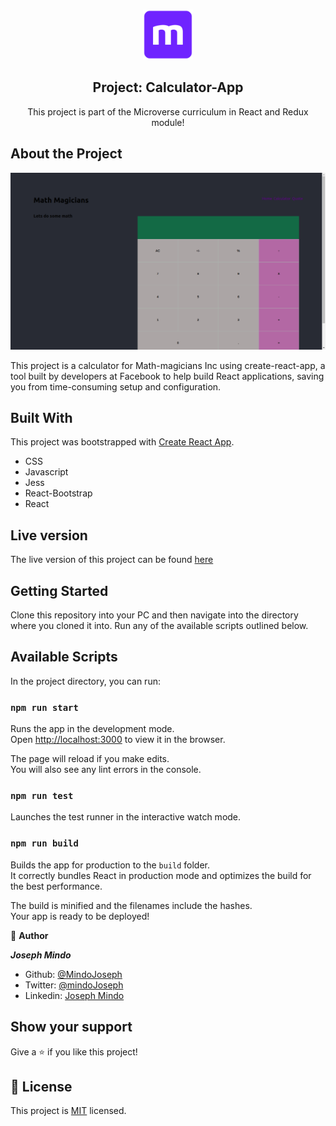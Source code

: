 <br />
<p align="center">
  <a href="https://www.microverse.org/">
    <img src="/public/microverse.png" alt="Logo" width="80" height="80">
  </a>

  <h2 align="center">Project: Calculator-App </h2>

  <p align="center">
    This project is part of the Microverse curriculum in React and Redux module!
</p>


## About the Project
![screenshot](public/screenshot.png)


This project is a calculator for Math-magicians Inc using create-react-app, a tool built by developers at Facebook to help build React applications, saving you from time-consuming setup and configuration.

## Built With
This project was bootstrapped with [Create React App](https://github.com/facebook/create-react-app).

- CSS
- Javascript
- Jess
- React-Bootstrap
- React

## Live version
The live version of this project can be found [here](https://immense-refuge-69310.herokuapp.com/)

## Getting Started 
Clone this repository into your PC and then navigate into the directory where you cloned it into.
Run any of the available scripts outlined below.

## Available Scripts

In the project directory, you can run:

### `npm run start`

Runs the app in the development mode.\
Open [http://localhost:3000](http://localhost:3000) to view it in the browser.

The page will reload if you make edits.\
You will also see any lint errors in the console.

### `npm run test`

Launches the test runner in the interactive watch mode.


### `npm run build`

Builds the app for production to the `build` folder.\
It correctly bundles React in production mode and optimizes the build for the best performance.

The build is minified and the filenames include the hashes.\
Your app is ready to be deployed!


👤 **Author**

***Joseph Mindo***
- Github: [@MindoJoseph](https://github.com/Mindo-Joseph)
- Twitter: [@mindoJoseph](https://twitter.com/mindoJoseph)
- Linkedin: [Joseph Mindo](https://www.linkedin.com/in/josephmindo/)

## Show your support

Give a ⭐️ if you like this project!

## 📝 License

This project is [MIT](https://github.com/Mindo-Joseph/CalculatorProject/LICENSE) licensed.